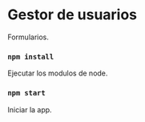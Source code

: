 # Gestor de usuarios

Formularios.

### `npm install`

Ejecutar los modulos de node.

### `npm start`

Iniciar la app.